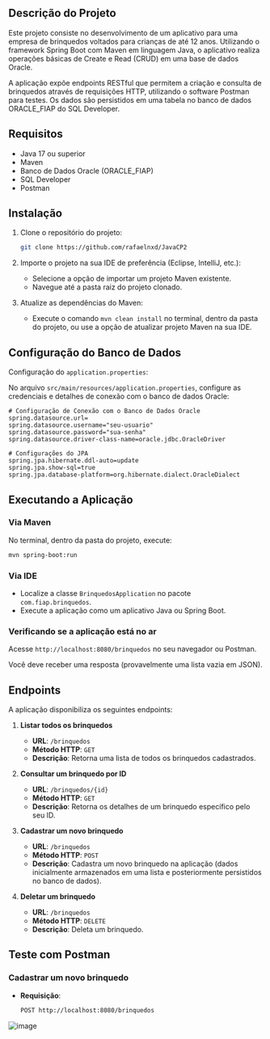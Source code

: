 

## Descrição do Projeto

Este projeto consiste no desenvolvimento de um aplicativo para uma empresa de brinquedos voltados para crianças de até 12 anos. Utilizando o framework Spring Boot com Maven em linguagem Java, o aplicativo realiza operações básicas de Create e Read (CRUD) em uma base de dados Oracle.

A aplicação expõe endpoints RESTful que permitem a criação e consulta de brinquedos através de requisições HTTP, utilizando o software Postman para testes. Os dados são persistidos em uma tabela no banco de dados ORACLE_FIAP do SQL Developer.

## Requisitos

- Java 17 ou superior
- Maven
- Banco de Dados Oracle (ORACLE_FIAP)
- SQL Developer
- Postman


## Instalação

1. Clone o repositório do projeto:

    ```bash
    git clone https://github.com/rafaelnxd/JavaCP2
    ```

2. Importe o projeto na sua IDE de preferência (Eclipse, IntelliJ, etc.):

    - Selecione a opção de importar um projeto Maven existente.
    - Navegue até a pasta raiz do projeto clonado.

3. Atualize as dependências do Maven:

    - Execute o comando `mvn clean install` no terminal, dentro da pasta do projeto, ou use a opção de atualizar projeto Maven na sua IDE.

## Configuração do Banco de Dados

Configuração do `application.properties`:

No arquivo `src/main/resources/application.properties`, configure as credenciais e detalhes de conexão com o banco de dados Oracle:

```properties
# Configuração de Conexão com o Banco de Dados Oracle
spring.datasource.url=
spring.datasource.username="seu-usuario"
spring.datasource.password="sua-senha"
spring.datasource.driver-class-name=oracle.jdbc.OracleDriver

# Configurações do JPA
spring.jpa.hibernate.ddl-auto=update
spring.jpa.show-sql=true
spring.jpa.database-platform=org.hibernate.dialect.OracleDialect
```


## Executando a Aplicação

### Via Maven

No terminal, dentro da pasta do projeto, execute:

```bash
mvn spring-boot:run
```

### Via IDE

- Localize a classe `BrinquedosApplication` no pacote `com.fiap.brinquedos`.
- Execute a aplicação como um aplicativo Java ou Spring Boot.

### Verificando se a aplicação está no ar

Acesse `http://localhost:8080/brinquedos` no seu navegador ou Postman.

Você deve receber uma resposta (provavelmente uma lista vazia em JSON).

## Endpoints

A aplicação disponibiliza os seguintes endpoints:

1. **Listar todos os brinquedos**
    - **URL**: `/brinquedos`
    - **Método HTTP**: `GET`
    - **Descrição**: Retorna uma lista de todos os brinquedos cadastrados.

2. **Consultar um brinquedo por ID**
    - **URL**: `/brinquedos/{id}`
    - **Método HTTP**: `GET`
    - **Descrição**: Retorna os detalhes de um brinquedo específico pelo seu ID.

3. **Cadastrar um novo brinquedo**
    - **URL**: `/brinquedos`
    - **Método HTTP**: `POST`
    - **Descrição**: Cadastra um novo brinquedo na aplicação (dados inicialmente armazenados em uma lista e posteriormente persistidos no banco de dados).


 4. **Deletar um brinquedo**
    - **URL**: `/brinquedos`
    - **Método HTTP**: `DELETE`
    - **Descrição**: Deleta um brinquedo.

## Teste com Postman


### Cadastrar um novo brinquedo

- **Requisição**:

    ```bash
    POST http://localhost:8080/brinquedos
    ```
![image](https://github.com/user-attachments/assets/ea2132bd-8ec3-4e8f-8313-e8f3a284be75)


